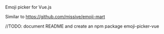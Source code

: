 Emoji picker for Vue.js

Similar to https://github.com/missive/emoji-mart

//TODO: document README and create an npm package emoji-picker-vue